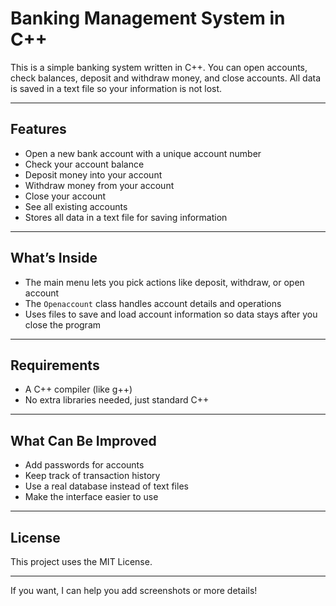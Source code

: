 # Banking Management System in C++

This is a simple banking system written in C++. You can open accounts, check balances, deposit and withdraw money, and close accounts. All data is saved in a text file so your information is not lost.

---

## Features

- Open a new bank account with a unique account number  
- Check your account balance  
- Deposit money into your account  
- Withdraw money from your account  
- Close your account  
- See all existing accounts  
- Stores all data in a text file for saving information

---

## What’s Inside

- The main menu lets you pick actions like deposit, withdraw, or open account  
- The `Openaccount` class handles account details and operations  
- Uses files to save and load account information so data stays after you close the program

---

## Requirements

- A C++ compiler (like g++)  
- No extra libraries needed, just standard C++

---

## What Can Be Improved

- Add passwords for accounts  
- Keep track of transaction history  
- Use a real database instead of text files  
- Make the interface easier to use

---

## License

This project uses the MIT License.

---

If you want, I can help you add screenshots or more details!
